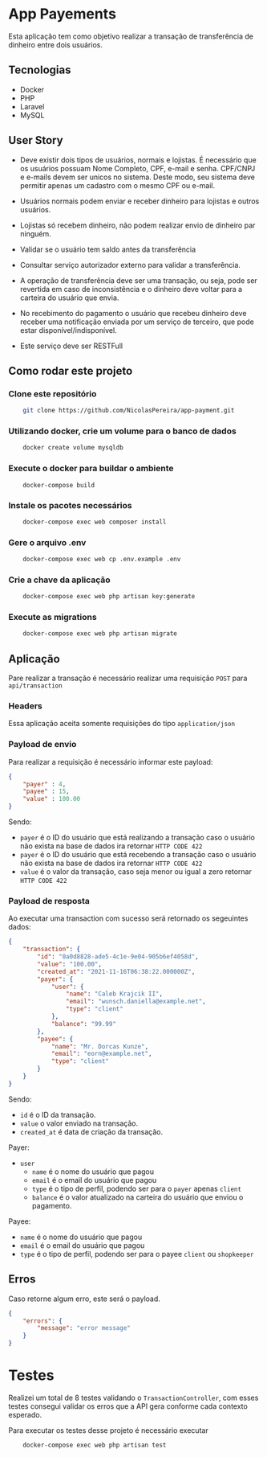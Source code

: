 # App Payements

Esta aplicação tem como objetivo realizar a transação de transferência de dinheiro entre dois usuários.

## Tecnologias

- Docker
- PHP
- Laravel
- MySQL

## User Story

- Deve existir dois tipos de usuários, normais e lojistas. É necessário que os usuários possuam Nome Completo, CPF, e-mail
e senha. CPF/CNPJ e e-mails devem ser unicos no sistema. Deste modo, seu sistema deve permitir apenas um cadastro com o mesmo CPF ou
e-mail.

- Usuários normais podem enviar e receber dinheiro para lojistas e outros usuários.

- Lojistas só recebem dinheiro, não podem realizar envio de dinheiro par ninguém.

- Validar se o usuário tem saldo antes da transferência

- Consultar serviço autorizador externo para validar a transferência.

- A operação de transferência deve ser uma transação, ou seja, pode ser revertida em caso de inconsistência e o dinheiro deve voltar
para a carteira do usuário que envia.

- No recebimento do pagamento o usuário que recebeu dinheiro deve receber uma notificação enviada por um serviço de terceiro,
que pode estar disponível/indisponível.

- Este serviço deve ser RESTFull

## Como rodar este projeto

### Clone este repositório
```bash
    git clone https://github.com/NicolasPereira/app-payment.git
```

### Utilizando docker, crie um volume para o banco de dados
```bash
    docker create volume mysqldb
```

### Execute o docker para buildar o ambiente
```
    docker-compose build
```

### Instale os pacotes necessários
```bash
    docker-compose exec web composer install
```

### Gere o arquivo .env

```bash
    docker-compose exec web cp .env.example .env
```

### Crie a chave da aplicação
```bash
    docker-compose exec web php artisan key:generate
```

### Execute as migrations
```bash
    docker-compose exec web php artisan migrate
```

## Aplicação

Pare realizar a transação é necessário realizar uma requisição `POST` para `api/transaction`

### Headers
Essa aplicação aceita somente requisições do tipo `application/json`

### Payload de envio

Para realizar a requisição é necessário informar este payload:
```json
{
    "payer" : 4,
    "payee" : 15,
    "value" : 100.00
}
```

Sendo:

- `payer` é o ID do usuário que está realizando a transação caso o usuário não exista na base de dados ira retornar `HTTP CODE 422`
- `payer` é o ID do usuário que está recebendo a transação caso o usuário não exista na base de dados ira retornar `HTTP CODE 422`
- `value` é o valor da transação, caso seja menor ou igual a zero retornar `HTTP CODE 422`

### Payload de resposta

Ao executar uma transaction com sucesso será retornado os segeuintes dados:
```json
{
    "transaction": {
        "id": "0a0d8828-ade5-4c1e-9e04-905b6ef4058d",
        "value": "100.00",
        "created_at": "2021-11-16T06:38:22.000000Z",
        "payer": {
            "user": {
                "name": "Caleb Krajcik II",
                "email": "wunsch.daniella@example.net",
                "type": "client"
            },
            "balance": "99.99"
        },
        "payee": {
            "name": "Mr. Dorcas Kunze",
            "email": "eorn@example.net",
            "type": "client"
        }
    }
}
```

Sendo:
- `id` é o ID da transação.
- `value` o valor enviado na transação.
- `created_at` é data de criação da transação.

Payer:
- `user`
  - `name` é o nome do usuário que pagou
  - `email` é o email do usuário que pagou
  - `type` é o tipo de perfil, podendo ser para o `payer` apenas `client`
  - `balance` é o valor atualizado na carteira do usuário que enviou o pagamento.

Payee:
- `name` é o nome do usuário que pagou
- `email` é o email do usuário que pagou
- `type` é o tipo de perfil, podendo ser para o payee `client` ou `shopkeeper`

## Erros
Caso retorne algum erro, este será o payload.
```json
{
    "errors": {
        "message": "error message"
    }
}
```

# Testes
Realizei um total de 8 testes validando o `TransactionController`, com esses testes consegui validar os erros que a
API gera conforme cada contexto esperado.

Para executar os testes desse projeto é necessário executar
```bash
    docker-compose exec web php artisan test
```
